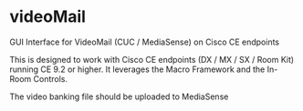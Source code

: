 # videoMail
GUI Interface for VideoMail (CUC / MediaSense) on Cisco CE endpoints

This is designed to work with Cisco CE endpoints (DX / MX / SX / Room Kit) running CE 9.2 or higher. It leverages the Macro Framework and the In-Room Controls.

The video banking file should be uploaded to MediaSense
